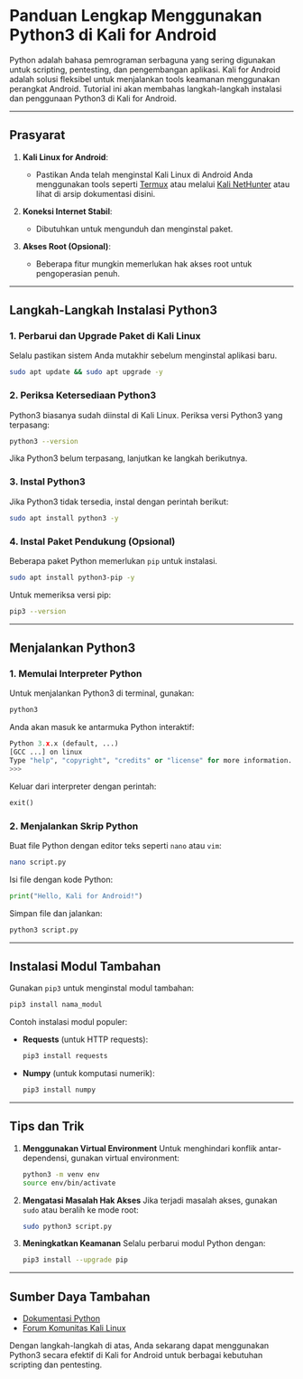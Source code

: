 # Panduan Lengkap Menggunakan Python3 di Kali for Android

Python adalah bahasa pemrograman serbaguna yang sering digunakan untuk scripting, pentesting, dan pengembangan aplikasi. Kali for Android adalah solusi fleksibel untuk menjalankan tools keamanan menggunakan perangkat Android. Tutorial ini akan membahas langkah-langkah instalasi dan penggunaan Python3 di Kali for Android.

---

## Prasyarat

1. **Kali Linux for Android**:
   - Pastikan Anda telah menginstal Kali Linux di Android Anda menggunakan tools seperti [Termux](https://termux.dev) atau melalui [Kali NetHunter](https://www.kali.org/get-kali/#kali-mobile) atau lihat di arsip dokumentasi disini.

2. **Koneksi Internet Stabil**:
   - Dibutuhkan untuk mengunduh dan menginstal paket.

3. **Akses Root (Opsional)**:
   - Beberapa fitur mungkin memerlukan hak akses root untuk pengoperasian penuh.

---

## Langkah-Langkah Instalasi Python3

### 1. Perbarui dan Upgrade Paket di Kali Linux
Selalu pastikan sistem Anda mutakhir sebelum menginstal aplikasi baru.

```bash
sudo apt update && sudo apt upgrade -y
```

### 2. Periksa Ketersediaan Python3
Python3 biasanya sudah diinstal di Kali Linux. Periksa versi Python3 yang terpasang:

```bash
python3 --version
```

Jika Python3 belum terpasang, lanjutkan ke langkah berikutnya.

### 3. Instal Python3
Jika Python3 tidak tersedia, instal dengan perintah berikut:

```bash
sudo apt install python3 -y
```

### 4. Instal Paket Pendukung (Opsional)
Beberapa paket Python memerlukan `pip` untuk instalasi.

```bash
sudo apt install python3-pip -y
```

Untuk memeriksa versi pip:

```bash
pip3 --version
```

---

## Menjalankan Python3

### 1. Memulai Interpreter Python
Untuk menjalankan Python3 di terminal, gunakan:

```bash
python3
```

Anda akan masuk ke antarmuka Python interaktif:

```python
Python 3.x.x (default, ...)
[GCC ...] on linux
Type "help", "copyright", "credits" or "license" for more information.
>>>
```

Keluar dari interpreter dengan perintah:

```python
exit()
```

### 2. Menjalankan Skrip Python
Buat file Python dengan editor teks seperti `nano` atau `vim`:

```bash
nano script.py
```

Isi file dengan kode Python:

```python
print("Hello, Kali for Android!")
```

Simpan file dan jalankan:

```bash
python3 script.py
```

---

## Instalasi Modul Tambahan
Gunakan `pip3` untuk menginstal modul tambahan:

```bash
pip3 install nama_modul
```

Contoh instalasi modul populer:

- **Requests** (untuk HTTP requests):

  ```bash
  pip3 install requests
  ```

- **Numpy** (untuk komputasi numerik):

  ```bash
  pip3 install numpy
  ```

---

## Tips dan Trik

1. **Menggunakan Virtual Environment**
   Untuk menghindari konflik antar-dependensi, gunakan virtual environment:

   ```bash
   python3 -m venv env
   source env/bin/activate
   ```

2. **Mengatasi Masalah Hak Akses**
   Jika terjadi masalah akses, gunakan `sudo` atau beralih ke mode root:

   ```bash
   sudo python3 script.py
   ```

3. **Meningkatkan Keamanan**
   Selalu perbarui modul Python dengan:

   ```bash
   pip3 install --upgrade pip
   ```

---

## Sumber Daya Tambahan

- [Dokumentasi Python](https://docs.python.org/3/)
- [Forum Komunitas Kali Linux](https://forums.kali.org/)

Dengan langkah-langkah di atas, Anda sekarang dapat menggunakan Python3 secara efektif di Kali for Android untuk berbagai kebutuhan scripting dan pentesting.
